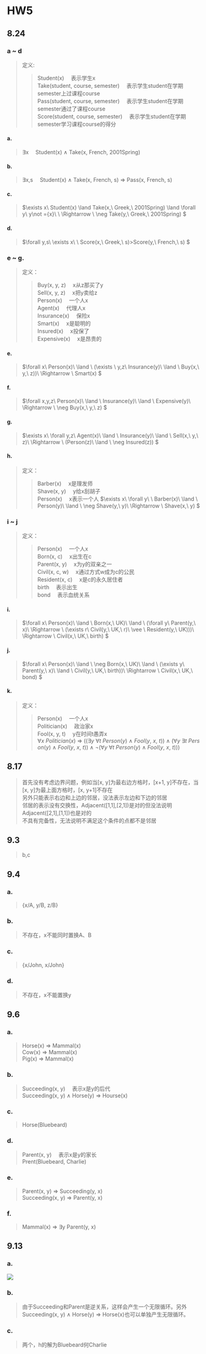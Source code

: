 # HW5
## 8.24
### a ~ d
>定义:   
>>Student(x)&emsp; 表示学生x  
Take(student, course, semester)&emsp; 表示学生student在学期semester上过课程course  
Pass(student, course, semester)&emsp; 表示学生student在学期semester通过了课程course    
Score(student, course, semester)&emsp; 表示学生student在学期semester学习课程course的得分  
#### a.
>&exist;x&emsp; Student(x) &and; Take(x, French, 2001Spring)
#### b.
>&exist;x,s&emsp; Student(x) &and; Take(x, French, s) &Rightarrow; Pass(x, French, s)
#### c.
>$\exists x\  Student(x) \land Take(x,\ Greek,\ 2001Spring) \land \forall y\ y\not ={x}\ \  \Rightarrow \ \neg Take(y,\ Greek,\ 2001Spring)  $
#### d.
>$\forall y,s\ \exists x\ \  Score(x,\ Greek,\ s)>Score(y,\ French,\ s) $
### e ~ g.
>定义： 
>>Buy(x, y, z)&emsp; x从z那买了y  
Sell(x, y, z)&emsp; x把y卖给z  
Person(x)&emsp; 一个人x  
Agent(x)&emsp; 代理人x  
Insurance(x)&emsp; 保险x  
Smart(x)&emsp; x是聪明的  
Insured(x)&emsp; x投保了  
Expensive(x)&emsp; x是昂贵的
#### e.
>$\forall x\ Person(x)\ \land \ (\exists \ y,z\ Insurance(y)\ \land \ Buy(x,\ y,\ z))\ \Rightarrow \ Smart(x) $
#### f.
>$\forall x,y,z\ Person(x)\ \land \ Insurance(y)\ \land \ Expensive(y)\ \Rightarrow \ \neg Buy(x,\ y,\ z) $
#### g.
>$\exists x\ \forall y,z\ Agent(x)\ \land \ Insurance(y)\ \land \ Sell(x,\ y,\ z)\ \Rightarrow \ (Person(z)\ \land \  \neg Insured(z)) $
#### h.
>定义： 
>>Barber(x)&emsp; x是理发师  
  Shave(x, y)&emsp; y给x刮胡子  
  Person(x)&emsp; x表示一个人
>>$\exists x\ \forall y\ \ Barber(x)\ \land \ Person(y)\  \land \ \neg Shave(y,\ y)\ \Rightarrow \ Shave(x,\ y) $
### i ~ j
>定义：
>>Person(x)&emsp; 一个人x   
Born(x, c)&emsp; x出生在c  
Parent(x, y)&emsp; x为y的双亲之一  
Civil(x, c, w)&emsp; x通过方式w成为c的公民  
Resident(x, c)&emsp; x是c的永久居住者  
birth&emsp; 表示出生   
bond&emsp; 表示血统关系   
#### i.
>$\forall x\ Person(x)\ \land \ Born(x,\ UK)\ \land \ (\forall y\ Parent(y,\ x)\ \Rightarrow \ (\exists r\ Civil(y,\ UK,\ r)\ \vee \ Resident(y,\ UK)))\ \Rightarrow \ Civil(x,\ UK,\ birth) $
#### j.
>$\forall x\ Person(x)\ \land \ \neg Born(x,\ UK)\ \land \ (\exists y\ Parent(y,\ x)\ \land \ Civil(y,\ UK,\ birth))\ \Rightarrow \ Civil(x,\ UK,\ bond) $
#### k.
>定义：
>>Person(x)&emsp; 一个人x  
Politician(x)&emsp; 政治家x  
Fool(x, y, t)&emsp; y在时间t愚弄x   
>>$\forall x\ Politician(x)\ \Rightarrow \ ((\exists y\ \forall t\ Person(y)\ \land \ Fool(y,\ x,\ t))\ \land \ (\forall y\ \exists t\ Person(y)\ \land \ Fool(y,\ x,\ t))\ \land \ \neg(\forall y\ \forall t\ Person(y)\ \land \ Fool(y,\ x,\ t)) )$
## 8.17
>首先没有考虑边界问题，例如当[x, y]为最右边方格时，[x+1, y]不存在，当[x, y]为最上面方格时，[x, y+1]不存在  
另外只能表示右边和上边的邻居，没法表示左边和下边的邻居  
邻居的表示没有交换性，Adjacent([1,1],[2,1])是对的但没法说明Adjacent([2,1],[1,1])也是对的  
不具有完备性，无法说明不满足这个条件的点都不是邻居
## 9.3
>b,c
## 9.4
### a.
>{x/A, y/B, z/B}
### b.
>不存在，x不能同时置换A、B
### c. 
>{x/John, x/John}
### d.
>不存在，x不能置换y
## 9.6
### a.
>Horse(x) &Rightarrow; Mammal(x)  
Cow(x) &Rightarrow; Mammal(x)  
Pig(x) &Rightarrow; Mammal(x)
### b.
>Succeeding(x, y)&emsp; 表示x是y的后代  
Succeeding(x, y) &and; Horse(y) &Rightarrow; Hourse(x)
### c.
>Horse(Bluebeard)
### d.
>Parent(x, y)&emsp; 表示x是y的家长  
Prent(Bluebeard, Charlie)
### e.
>Parent(x, y) &Rightarrow; Succeeding(y, x)  
Succeeding(x, y) &Rightarrow; Parent(y, x)
### f.
>Mammal(x) &Rightarrow; &exist;y Parent(y, x)
## 9.13
### a.
![](1.jpg)
### b.
>由于Succeeding和Parent是逆关系，这样会产生一个无限循环。另外Succeeding(x, y) &and; Horse(y) &Rightarrow; Horse(x)也可以单独产生无限循环。
### c.
>两个，h的解为Bluebeard何Charlie